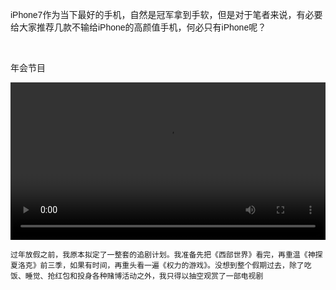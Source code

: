 <p><span style="font-family: 宋体, arial; font-size: 14px; background-color: rgb(255, 255, 255);">iPhone7作为当下最好的手机，自然是冠军拿到手软，但是对于笔者来说，有必要给大家推荐几款不输给iPhone的高颜值手机，何必只有iPhone呢？</span>
</p>
    <p><br/></p>
    <p>年会节目</p>
    <p>
        <video class="edui-upload-video vjs-default-skin video-js" controls="controls" poster="" preload="Metadata"
               width="100%" src="http://img.law.dev.hsq100.com/ximalaya.mp4">Your browser does not support the video
            tag.
        </video>
    </p>

    过年放假之前，我原本拟定了一整套的追剧计划。我准备先把《西部世界》看完，再重温《神探夏洛克》前三季，如果有时间，再重头看一遍《权力的游戏》。没想到整个假期过去，除了吃饭、睡觉、抢红包和投身各种赌博活动之外，我只得以抽空观赏了一部电视剧